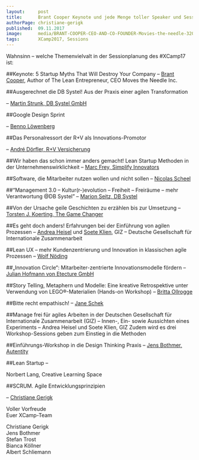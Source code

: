 ```yaml
---
layout:     post
title:      Brant Cooper Keynote und jede Menge toller Speaker und Sessions
authorPage: christiane-gerigk
published:  09.11.2017
image:      media/BRANT-COOPER-CEO-AND-CO-FOUNDER-Movies-the-needle-320x202.jpg
tags:       XCamp2017, Sessions
---
```


Wahnsinn – welche Themenvielvalt in der Sessionplanung des #XCamp17 ist:

##Keynote: 5 Startup Myths That Will Destroy Your Company
– [Brant Cooper](https://www.brantcooper.com/), Author of The Lean Entrepreneur, CEO Moves the Needle Inc.

##Ausgerechnet die DB Systel! Aus der Praxis einer agilen Transformation

– [Martin Strunk, DB Systel GmbH](https://www.xing.com/profile/Martin_Strunk/cv)

##Google Design Sprint

– [Benno Löwenberg](https://loewenberg.info/)

##Das Personalressort der R+V als Innovations-Promotor

– [André Dörfler, R+V Versicherung](https://www.xing.com/profile/Andre_Doerfler/cv)

##Wir haben das schon immer anders gemacht!
Lean Startup Methoden in der Unternehmenswirklichkeit
– [Marc Frey, Simplify Innovators](https://www.xing.com/profile/Marc_Frey)

##Software, die Mitarbeiter nutzen wollen und nicht sollen
– [Nicolas Scheel](https://www.xing.com/contacts/recommendations)

##“Management 3.0 – Kultur(r-)evolution – Freiheit – Freiräume – mehr Verantwortung @DB Systel”
 – [Marion Seitz, DB Systel](https://www.xing.com/profile/Marion_Seitz9/cv)

##Von der Ursache geile Geschichten zu erzählen bis zur Umsetzung
– [Torsten J. Koerting, The Game Changer](https://www.xing.com/profile/Torsten_Koerting/portfolio)

##Es geht doch anders! Erfahrungen bei der Einführung von agilen Prozessen
– [Andrea Heisel](https://www.xing.com/profile/Andrea_Heisel/cv) und [Soete Klien](https://www.xing.com/profile/Soete_Klien/cv), 
GIZ – Deutsche Gesellschaft für Internationale Zusammenarbeit

##Lean UX – mehr Kundenzentrierung und Innovation in klassischen agile Prozessen
– [Wolf Nöding](http://wolfnoeding.de/)

##„Innovation Circle“: Mitarbeiter-zentrierte Innovationsmodelle fördern
– [Julian Hofmann von Etecture GmbH](https://www.etecture.de/)

##Story Telling, Metaphern und Modelle: Eine kreative Retrospektive unter Verwendung von LEGO®-Materialien (Hands-on Workshop)
– [Britta Ollrogge](https://www.britta-ollrogge-consulting.de/)

##Bitte recht empathisch!
– [Jane Schek](http://www.jane-schek.de/)

##Manage frei für agiles Arbeiten in der Deutschen Gesellschaft für Internationale Zusammenarbeit (GIZ) – Innen-, Ein- sowie Aussichten eines Experiments –
Andrea Heisel und Soete Klien, GIZ
Zudem wird es drei Workshop-Sessions geben zum Einstieg in die Methoden

##Einführungs-Workshop in die Design Thinking Praxis
– [Jens Bothmer, Autentity](https://www.autentity.de/ueber-autentity-business-innovation/profil-jens-bothmer/)

##Lean Startup –

Norbert Lang, Creative Learning Space

##SCRUM. Agile Entwicklungsprinzipien

– [Christiane Gerigk](https://digital-wachsen.de/)

Voller Vorfreude<br>
Euer XCamp-Team<br>

Christiane Gerigk<br>
Jens Bothmer<br>
Stefan Trost<br>
Bianca Köllner<br>
Albert Schliemann<br>
